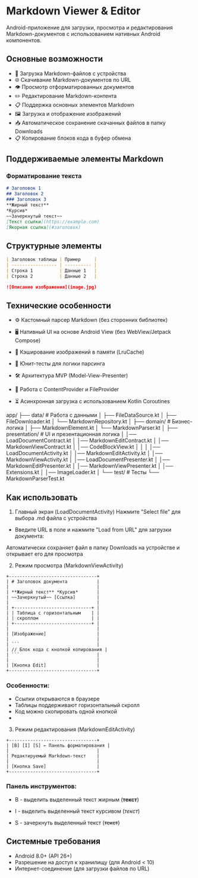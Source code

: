 # Markdown Viewer & Editor

Android-приложение для загрузки, просмотра и редактирования Markdown-документов с использованием нативных Android компонентов.

## Основные возможности

- 📁 Загрузка Markdown-файлов с устройства
- 🌐 Скачивание Markdown-документов по URL
- 👁️ Просмотр отформатированных документов
- ✏️ Редактирование Markdown-контента
- 📋 Поддержка основных элементов Markdown
- 🖼️ Загрузка и отображение изображений
- 📥 Автоматическое сохранение скачанных файлов в папку Downloads
- 📋 Копирование блоков кода в буфер обмена

## Поддерживаемые элементы Markdown

### Форматирование текста
```markdown
# Заголовок 1
## Заголовок 2
### Заголовок 3
**Жирный текст**
*Курсив*
~~Зачеркнутый текст~~
[Текст ссылки](https://example.com)
[Якорная ссылка](#заголовок)
```
## Структурные элементы
``` markdown
| Заголовок таблицы | Пример     |
| ----------------- | ---------- |
| Строка 1          | Данные 1   |
| Строка 2          | Данные 2   |

![Описание изображения](image.jpg)
```
## Технические особенности
- ⚙️ Кастомный парсер Markdown (без сторонних библиотек)

- 🖥️ Нативный UI на основе Android View (без WebView/Jetpack Compose)

- 🧠 Кэширование изображений в памяти (LruCache)

- 🧪 Юнит-тесты для логики парсинга

- 🛠️ Архитектура MVP (Model-View-Presenter)

- 📁 Работа с ContentProvider и FileProvider

- ⏳ Асинхронная загрузка с использованием Kotlin Coroutines

app/
├── data/               # Работа с данными
│   ├── FileDataSource.kt
│   ├── FileDownloader.kt
│   └── MarkdownRepository.kt
│
├── domain/             # Бизнес-логика
│   ├── MarkdownElement.kt
│   └── MarkdownParser.kt
│
├── presentation/       # UI и презентационная логика
│   │── LoadDocumentContract.kt
│   │── MarkdownEditContract.kt
│   │── MarkdownViewContract.kt
│   │── CodeBlockView.kt
│   │
│   │── LoadDocumentActivity.kt
│   │── MarkdownEditActivity.kt
│   │── MarkdownViewActivity.kt
│   │── LoadDocumentPresenter.kt
│   │── MarkdownEditPresenter.kt
│   │── MarkdownViewPresenter.kt
│   │── Extensions.kt
│   │── ImageLoader.kt
│
└── test/               # Тесты
└── MarkdownParserTest.kt

## Как использовать
1. Главный экран (LoadDocumentActivity)
Нажмите "Select file" для выбора .md файла с устройства

- Введите URL в поле и нажмите "Load from URL" для загрузки документа:

Автоматически сохраняет файл в папку Downloads на устройстве и открывает его для просмотра

2. Режим просмотра (MarkdownViewActivity)
```plaintext
+---------------------------------+
| # Заголовок документа           |
|                                 |
| **Жирный текст** *Курсив*       |
| ~~Зачеркнутый~~ [Ссылка]        |
|                                 |
| +-----------------------------+ |
| | Таблица с горизонтальным    | |
| | скроллом                    | |
| +-----------------------------+ |
|                                 |
| [Изображение]                   |
|                                 |
| ```                             |
| // Блок кода с кнопкой копирования |
| ```                             |
|                                 |
| [Кнопка Edit]                   |
+---------------------------------+
```
### Особенности:

- Ссылки открываются в браузере
- Таблицы поддерживают горизонтальный скролл
- Код можно скопировать одной кнопкой
- 
3. Режим редактирования (MarkdownEditActivity)
```plaintext
+---------------------------------+
| [B] [I] [S] ← Панель форматирования |
|                                 |
| Редактируемый Markdown-текст    |
|                                 |
| [Кнопка Save]                   |
+---------------------------------+
```

### Панель инструментов:

- B - выделить выделенный текст жирным (**текст**)

- I - выделить выделенный текст курсивом (*текст*)

- S - зачеркнуть выделенный текст (~~текст~~)

## Системные требования
- Android 8.0+ (API 26+)
- Разрешение на доступ к хранилищу (для Android < 10)
- Интернет-соединение (для загрузки файлов по URL)
